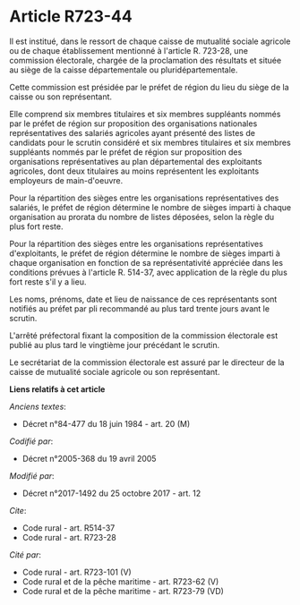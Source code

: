 # Article R723-44

Il est institué, dans le ressort de chaque caisse de mutualité sociale agricole ou de chaque établissement mentionné à
l'article R. 723-28, une commission électorale, chargée de la proclamation des résultats et située au siège de la caisse
départementale ou pluridépartementale. 

Cette commission est présidée par le préfet de région du lieu du siège de la caisse ou son représentant. 

Elle comprend six membres titulaires et six membres suppléants nommés par le préfet de région sur proposition des
organisations nationales représentatives des salariés agricoles ayant présenté des listes de candidats pour le scrutin
considéré et six membres titulaires et six membres suppléants nommés par le préfet de région sur proposition des
organisations représentatives au plan départemental des exploitants agricoles, dont deux titulaires au moins représentent les
exploitants employeurs de main-d'oeuvre. 

Pour la répartition des sièges entre les organisations représentatives des salariés, le préfet de région détermine le nombre
de sièges imparti à chaque organisation au prorata du nombre de listes déposées, selon la règle du plus fort reste. 

Pour la répartition des sièges entre les organisations représentatives d'exploitants, le préfet de région détermine le nombre
de sièges imparti à chaque organisation en fonction de sa représentativité appréciée dans les conditions prévues à l'article
R. 514-37, avec application de la règle du plus fort reste s'il y a lieu. 

Les noms, prénoms, date et lieu de naissance de ces représentants sont notifiés au préfet par pli recommandé au plus tard
trente jours avant le scrutin. 

L'arrêté préfectoral fixant la composition de la commission électorale est publié au plus tard le vingtième jour précédant le
scrutin. 

Le secrétariat de la commission électorale est assuré par le directeur de la caisse de mutualité sociale agricole ou son
représentant.

**Liens relatifs à cet article**

_Anciens textes_:

  - Décret n°84-477 du 18 juin 1984 - art. 20 (M)

_Codifié par_:

  - Décret n°2005-368 du 19 avril 2005

_Modifié par_:

  - Décret n°2017-1492 du 25 octobre 2017 - art. 12

_Cite_:

  - Code rural - art. R514-37
  - Code rural - art. R723-28

_Cité par_:

  - Code rural - art. R723-101 (V)
  - Code rural et de la pêche maritime - art. R723-62 (V)
  - Code rural et de la pêche maritime - art. R723-79 (VD)
